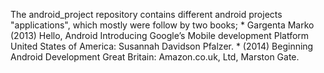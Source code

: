 The android_project repository contains different android projects "applications", which mostly were follow by two books; 
		* Gargenta Marko (2013) Hello, Android Introducing Google’s Mobile development 
			Platform United States of America: Susannah Davidson Pfalzer.
		* (2014) Beginning Android Development Great Britain: Amazon.co.uk, Ltd, Marston Gate. 